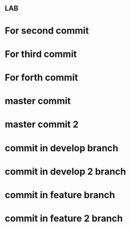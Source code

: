 ## LAB

# For second commit

# For third commit

# For forth commit

# master commit

# master commit 2

# commit in develop branch

# commit in develop 2 branch

# commit in feature branch

# commit in feature 2 branch
